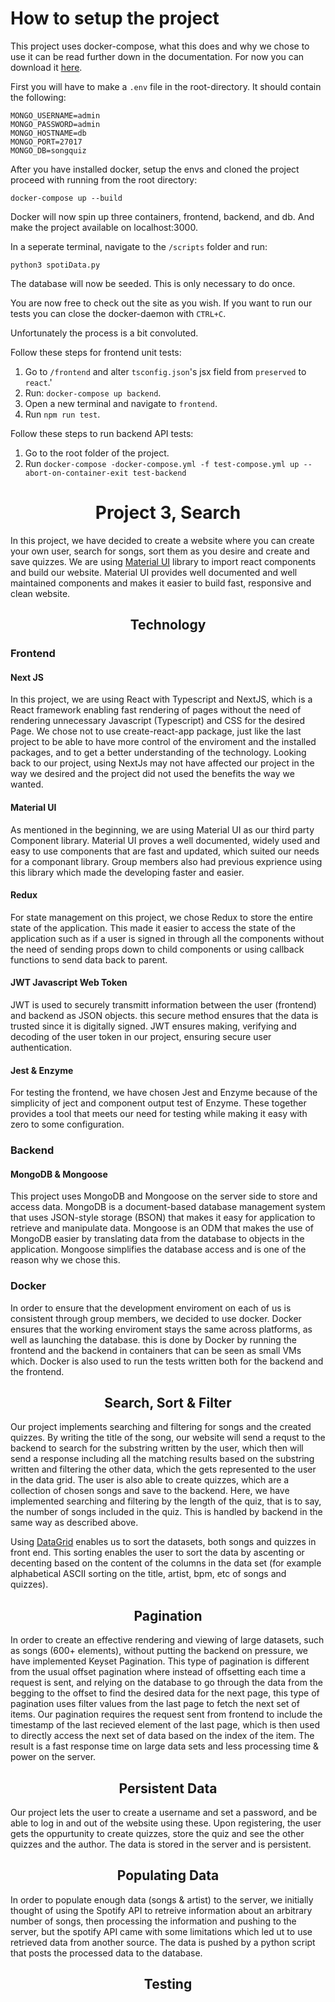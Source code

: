 # How to setup the project

This project uses docker-compose, what this does and why we chose to use it can be read further down in the documentation. For now you can download it [here](https://docs.docker.com/desktop/).

First you will have to make a `.env` file in the root-directory. It should contain the following: 
```
MONGO_USERNAME=admin
MONGO_PASSWORD=admin
MONGO_HOSTNAME=db
MONGO_PORT=27017
MONGO_DB=songquiz
```


After you have installed docker, setup the envs and cloned the project proceed with running from the root directory: 

`docker-compose up --build`

Docker will now spin up three containers, frontend, backend, and db. And make the project available on localhost:3000.

In a seperate terminal, navigate to the `/scripts` folder and run: 

`python3 spotiData.py`

The database will now be seeded. This is only necessary to do once. 

You are now free to check out the site as you wish. If you want to run our tests you can close the docker-daemon with `CTRL+C`. 

Unfortunately the process is a bit convoluted. 

Follow these steps for frontend unit tests: 
1. Go to `/frontend` and alter `tsconfig.json`'s jsx field from `preserved` to `react`.'
2. Run: `docker-compose up backend`.
3. Open a new terminal and navigate to `frontend`. 
4. Run `npm run test`.

Follow these steps to run backend API tests: 
1. Go to the root folder of the project. 
2. Run `docker-compose -docker-compose.yml -f test-compose.yml up --abort-on-container-exit test-backend`


# <center>Project 3, Search</center>

In this project, we have decided to create a website where you can create your own user, search for songs, sort them as you desire and create and save quizzes.
We are using [Material UI](https://material-ui.com/) library to import react components and build our website. Material UI provides well documented and well maintained components and makes it easier to build fast, responsive and clean website.

## <center>Technology</center>

### Frontend

#### Next JS

In this project, we are using React with Typescript and NextJS, which is a React framework enabling fast rendering of pages without the need of rendering unnecessary Javascript (Typescript) and CSS for the desired Page. We chose not to use create-react-app package, just like the last project to be able to have more control of the enviroment and the installed packages, and to get a better understanding of the technology.
Looking back to our project, using NextJs may not have affected our project in the way we desired and the project did not used the benefits the way we wanted.

#### Material UI

As mentioned in the beginning, we are using Material UI as our third party Component library. Material UI proves a well documented, widely used and easy to use components that are fast and updated, which suited our needs for a componant library. Group members also had previous exprience using this library which made the developing faster and easier.

#### Redux

For state management on this project, we chose Redux to store the entire state of the application. This made it easier to access the state of the application such as if a user is signed in through all the components without the need of sending props down to child components or using callback functions to send data back to parent.

#### JWT Javascript Web Token

JWT is used to securely transmitt information between the user (frontend) and backend as JSON objects. this secure method ensures that the data is trusted since it is digitally signed. JWT ensures making, verifying and decoding of the user token in our project, ensuring secure user authentication.

#### Jest & Enzyme

For testing the frontend, we have chosen Jest and Enzyme because of the simplicity of ject and component output test of Enzyme. These together provides a tool that meets our need for testing while making it easy with zero to some configuration.

### Backend

#### MongoDB & Mongoose

This project uses MongoDB and Mongoose on the server side to store and access data. MongoDB is a document-based database management system that uses JSON-style storage (BSON) that makes it easy for application to retrieve and manipulate data.
Mongoose is an ODM that makes the use of MongoDB easier by translating data from the database to objects in the application. Mongoose simplifies the database access and is one of the reason why we chose this.

### Docker

In order to ensure that the development enviroment on each of us is consistent through group members, we decided to use docker. Docker ensures that the working enviroment stays the same across platforms, as well as launching the database. this is done by Docker by running the frontend and the backend in containers that can be seen as small VMs which. Docker is also used to run the tests written both for the backend and the frontend.

## <center> Search, Sort & Filter</center>

Our project implements searching and filtering for songs and the created quizzes. By writing the title of the song, our website will send a requst to the backend to search for the substring written by the user, which then will send a response including all the matching results based on the substring written and filtering the other data, which the gets represented to the user in the data grid.
The user is also able to create quizzes, which are a collection of chosen songs and save to the backend. Here, we have implemented searching and filtering by the length of the quiz, that is to say, the number of songs included in the quiz. This is handled by backend in the same way as described above.

Using [DataGrid](https://material-ui.com/api/data-grid/) enables us to sort the datasets, both songs and quizzes in front end. This sorting enables the user to sort the data by ascenting or decenting based on the content of the columns in the data set (for example alphabetical ASCII sorting on the title, artist, bpm, etc of songs and quizzes).

## <center> Pagination </center>

In order to create an effective rendering and viewing of large datasets, such as songs (600+ elements), without putting the backend on pressure, we have implemented Keyset Pagination. This type of pagination is different from the usual offset pagination where instead of offsetting each time a request is sent, and relying on the database to go through the data from the begging to the offset to find the desired data for the next page, this type of pagination uses filter values from the last page to fetch the next set of items.
Our pagination requires the request sent from frontend to include the timestamp of the last recieved element of the last page, which is then used to directly access the next set of data based on the index of the item. The result is a fast response time on large data sets and less processing time & power on the server.

## <center> Persistent Data</center>

Our project lets the user to create a username and set a password, and be able to log in and out of the website using these. Upon registering, the user gets the oppurtunity to create quizzes, store the quiz and see the other quizzes and the author. The data is stored in the server and is persistent.

## <center>Populating Data</center>

In order to populate enough data (songs & artist) to the server, we initially thought of using the Spotify API to retreive information about an arbitrary number of songs, then processing the information and pushing to the server, but the spotify API came with some limitations which led ut to use retrieved data from another source. The data is pushed by a python script that posts the processed data to the database.

## <center>Testing</center>
